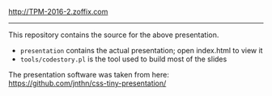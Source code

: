 http://TPM-2016-2.zoffix.com

-----

This repository contains the source for the above presentation.

* `presentation` contains the actual presentation; open index.html to view it
* `tools/codestory.pl` is the tool used to build most of the slides

The presentation software was taken from here:
https://github.com/jnthn/css-tiny-presentation/
